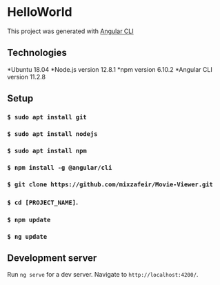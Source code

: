 # HelloWorld

This project was generated with [Angular CLI](https://github.com/angular/angular-cli)

## Technologies
*Ubuntu 18.04
*Node.js version 12.8.1
*npm version 6.10.2
*Angular CLI version 11.2.8

## Setup
### `$ sudo apt install git`
### `$ sudo apt install nodejs`
### `$ sudo apt install npm`
### `$ npm install -g @angular/cli`
### `$ git clone https://github.com/mixzafeir/Movie-Viewer.git`
### `$ cd [PROJECT_NAME]`.
### `$ npm update`
### `$ ng update`

## Development server

Run `ng serve` for a dev server. Navigate to `http://localhost:4200/`.
